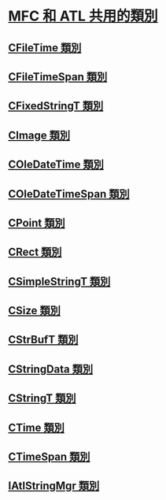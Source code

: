 # <a name="classes-shared-by-mfc-and-atlclasses-shared-by-mfc-and-atlmd"></a>[MFC 和 ATL 共用的類別](classes-shared-by-mfc-and-atl.md)
## <a name="cfiletime-classcfiletime-classmd"></a>[CFileTime 類別](cfiletime-class.md)
## <a name="cfiletimespan-classcfiletimespan-classmd"></a>[CFileTimeSpan 類別](cfiletimespan-class.md)
## <a name="cfixedstringt-classcfixedstringt-classmd"></a>[CFixedStringT 類別](cfixedstringt-class.md)
## <a name="cimage-classcimage-classmd"></a>[CImage 類別](cimage-class.md)
## <a name="coledatetime-classcoledatetime-classmd"></a>[COleDateTime 類別](coledatetime-class.md)
## <a name="coledatetimespan-classcoledatetimespan-classmd"></a>[COleDateTimeSpan 類別](coledatetimespan-class.md)
## <a name="cpoint-classcpoint-classmd"></a>[CPoint 類別](cpoint-class.md)
## <a name="crect-classcrect-classmd"></a>[CRect 類別](crect-class.md)
## <a name="csimplestringt-classcsimplestringt-classmd"></a>[CSimpleStringT 類別](csimplestringt-class.md)
## <a name="csize-classcsize-classmd"></a>[CSize 類別](csize-class.md)
## <a name="cstrbuft-classcstrbuft-classmd"></a>[CStrBufT 類別](cstrbuft-class.md)
## <a name="cstringdata-classcstringdata-classmd"></a>[CStringData 類別](cstringdata-class.md)
## <a name="cstringt-classcstringt-classmd"></a>[CStringT 類別](cstringt-class.md)
## <a name="ctime-classctime-classmd"></a>[CTime 類別](ctime-class.md)
## <a name="ctimespan-classctimespan-classmd"></a>[CTimeSpan 類別](ctimespan-class.md)
## <a name="iatlstringmgr-classiatlstringmgr-classmd"></a>[IAtlStringMgr 類別](iatlstringmgr-class.md)

